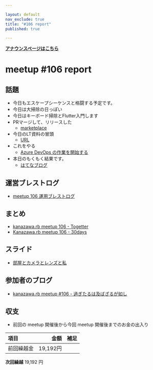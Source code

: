 ```yaml
---

layout: default
nav_exclude: true
title: "#106 report"
published: true

---
```


<div style="text-align: left;"><a href="../"><strong>アナウンスページはこちら</strong></a></div>

# meetup #106 report

## 話題

* 今日もエスケープシーケンスと格闘する予定です。
* 今日は大掃除の日っぽい
* 今日はキーボード掃除とFlutter入門します
* PRマージして、リリースした
  + [marketplace](https://github.com/marketplace/actions/auto-assign-action)
* 今日のLT資料の冒頭
  + [URL](https://twitter.com/skn_ton10_v1/status/1406127236298674176)
* これをやる
  + [Azure DevOps の作業を開始する](https://docs.microsoft.com/ja-jp/learn/paths/evolve-your-devops-practices/)
* 本日のもくもく結果です。
  + [はてなブログ](https://satoru-takeuchi.hatenablog.com/entry/2021/06/19/161745)

## 運営ブレストログ

* [meetup 106 運用ブレストログ](https://github.com/kanazawarb/meetup/wiki/meetup-106-%E9%81%8B%E7%94%A8%E3%83%96%E3%83%AC%E3%82%B9%E3%83%88%E3%83%AD%E3%82%B0)

## まとめ

* [kanazawa.rb meetup 106 - Togetter](https://togetter.com/li/1736182)
* [Kanazawa.rb meetup 106 - 30days](https://30d.jp/kzrb/96)

## スライド

* [部屋とカメラとレンズと私](https://speakerdeck.com/sat/bu-wu-tokameratorenzutosi)

## 参加者のブログ

* [kanazawa\.rb meetup \#106 \- 過ぎたるは及ばざるが如し](https://cotton-desu.hatenablog.com/entry/2021/07/04/112410)

## 収支

* 前回の meetup 開催後から今回 meetup 開催後までのお金の出入り

|項目                           |金額         |補足                                               |
|:------------------------------|------------:|:--------------------------------------------------|
| 前回繰越金                    |    19,192円 |                                                   |

**次回繰越**  19,192 円
